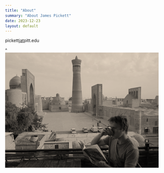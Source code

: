 ```yaml
---
title: "About"
summary: "About James Pickett"
date: 2023-12-23
layout: default
---
```


pickettj[at]()pitt.edu


^![Researcher Portrait][image-1]



[image-1]:	assets/images/bukh_james_bw.png "James in Bukhara"